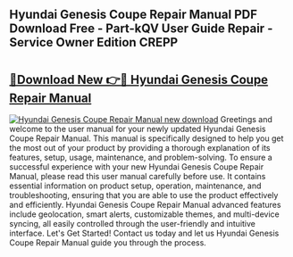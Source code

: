 ## Hyundai Genesis Coupe Repair Manual PDF Download Free - Part-kQV User Guide Repair - Service Owner Edition CREPP

# <h2><a href="http://bc80653.oget.top/?id=Hyundai+Genesis+Coupe+Repair+Manual">🔗Download New 👉🔴 Hyundai Genesis Coupe Repair Manual</a></h2>

[![Hyundai Genesis Coupe Repair Manual new download](https://i.imgur.com/5g1atiW.png)](http://bc80653.oget.top/?id=Hyundai+Genesis+Coupe+Repair+Manual)
Greetings and welcome to the user manual for your newly updated Hyundai Genesis Coupe Repair Manual. This manual is specifically designed to help you get the most out of your product by providing a thorough explanation of its features, setup, usage, maintenance, and problem-solving. To ensure a successful experience with your new Hyundai Genesis Coupe Repair Manual, please read this user manual carefully before use. It contains essential information on product setup, operation, maintenance, and troubleshooting, ensuring that you are able to use the product effectively and efficiently. Hyundai Genesis Coupe Repair Manual advanced features include geolocation, smart alerts, customizable themes, and multi-device syncing, all easily controlled through the user-friendly and intuitive interface. Let's Get Started! Contact us today and let us Hyundai Genesis Coupe Repair Manual guide you through the process.
